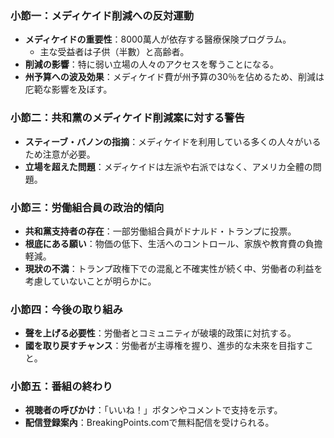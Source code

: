 ### 小節一：メディケイド削減への反対運動
- **メディケイドの重要性**：8000萬人が依存する醫療保険プログラム。
  - 主な受益者は子供（半數）と高齢者。
- **削減の影響**：特に弱い立場の人々のアクセスを奪うことになる。
- **州予算への波及効果**：メディケイド費が州予算の30％を佔めるため、削減は庀範な影響を及ぼす。

### 小節二：共和黨のメディケイド削減案に対する警告
- **スティーブ・バノンの指摘**：メディケイドを利用している多くの人々がいるため注意が必要。
- **立場を超えた問題**：メディケイドは左派や右派ではなく、アメリカ全體の問題。

### 小節三：労働組合員の政治的傾向
- **共和黨支持者の存在**：一部労働組合員がドナルド・トランプに投票。
- **根底にある願い**：物価の低下、生活へのコントロール、家族や教育費の負擔軽減。
- **現狀の不満**：トランプ政権下での混亂と不確実性が続く中、労働者の利益を考慮していないことが明らかに。

### 小節四：今後の取り組み
- **聲を上げる必要性**：労働者とコミュニティが破壊的政策に対抗する。
- **國を取り戻すチャンス**：労働者が主導権を握り、進歩的な未來を目指すこと。

### 小節五：番組の終わり
- **視聴者の呼びかけ**：「いいね！」ボタンやコメントで支持を示す。
- **配信登録案內**：BreakingPoints.comで無料配信を受けられる。
